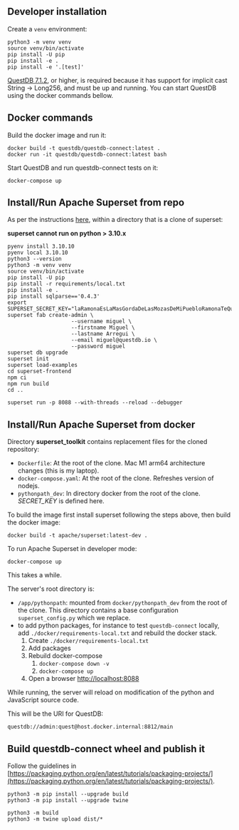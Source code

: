 ## Developer installation

Create a `venv` environment:

```shell
python3 -m venv venv
source venv/bin/activate
pip install -U pip
pip install -e .
pip install -e '.[test]'
```

[QuestDB 7.1.2](https://github.com/questdb/questdb/releases), or higher, is required because it has support for 
implicit cast String -> Long256, and must be up and running. You can start QuestDB using the docker commands bellow.

## Docker commands

Build the docker image and run it:

```shell
docker build -t questdb/questdb-connect:latest .
docker run -it questdb/questdb-connect:latest bash
```

Start QuestDB and run questdb-connect tests on it:

```shell
docker-compose up
```

## Install/Run Apache Superset from repo

As per the instructions [here](https://superset.apache.org/docs/installation/installing-superset-from-scratch/), within 
a directory that is a clone of superset:

**superset cannot run on python > 3.10.x**

```shell
pyenv install 3.10.10
pyenv local 3.10.10
python3 --version
python3 -m venv venv
source venv/bin/activate
pip install -U pip
pip install -r requirements/local.txt
pip install -e .
pip install sqlparse=='0.4.3'
export SUPERSET_SECRET_KEY="laRamonaEsLaMasGordaDeLasMozasDeMiPuebloRamonaTeQuiero" 
superset fab create-admin \
                    --username miguel \
                    --firstname Miguel \
                    --lastname Arregui \
                    --email miguel@questdb.io \
                    --password miguel
superset db upgrade
superset init
superset load-examples
cd superset-frontend 
npm ci
npm run build
cd ..

superset run -p 8088 --with-threads --reload --debugger
```

## Install/Run Apache Superset from docker

Directory **superset_toolkit** contains replacement files for the cloned repository:

- `Dockerfile`: At the root of the clone. Mac M1 arm64 architecture changes (this is my laptop).
- `docker-compose.yaml`: At the root of the clone. Refreshes version of nodejs.
- `pythonpath_dev`: In directory docker from the root of the clone. _SECRET_KEY_ is defined here.

To build the image first install superset following the steps above, then build the docker image:

```shell
docker build -t apache/superset:latest-dev .
```

To run Apache Superset in developer mode:

```shell
docker-compose up
```

This takes a while.

The server's root directory is:

- `/app/pythonpath`: mounted from `docker/pythonpath_dev` from the root of the clone. This directory contains
  a base configuration `superset_config.py` which we replace.
- to add python packages, for instance to test `questdb-connect` locally, add `./docker/requirements-local.txt`
  and rebuild the docker stack.
    1. Create `./docker/requirements-local.txt`
    2. Add packages
    3. Rebuild docker-compose
        1. `docker-compose down -v`
        2. `docker-compose up`
    4. Open a browser [http://localhost:8088](http://localhost:8088)

While running, the server will reload on modification of the python and JavaScript source code.

This will be the URI for QuestDB:

```shell
questdb://admin:quest@host.docker.internal:8812/main
```


## Build questdb-connect wheel and publish it

Follow the guidelines in [https://packaging.python.org/en/latest/tutorials/packaging-projects/](https://packaging.python.org/en/latest/tutorials/packaging-projects/).


```shell
python3 -m pip install --upgrade build
python3 -m pip install --upgrade twine

python3 -m build
python3 -m twine upload dist/*
```

